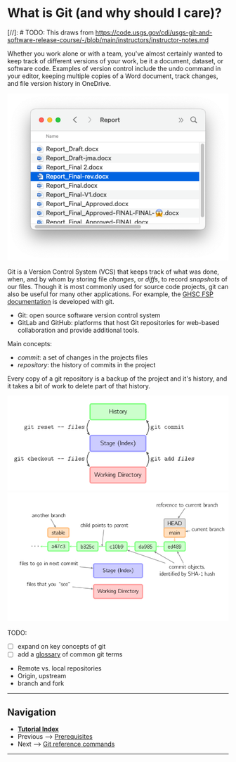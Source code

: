 # What is Git (and why should I care)?

[//]: # TODO: This draws from https://code.usgs.gov/cdi/usgs-git-and-software-release-course/-/blob/main/instructors/instructor-notes.md

<!---
Material drawn from:
- https://code.usgs.gov/cdi/usgs-git-and-software-release-course/-/blob/main/instructors/instructor-notes.md
- https://code.usgs.gov/cdi/usgs-git-and-software-release-course/-/blob/main/learners/setup.md
---->

Whether you work alone or with a team, you've almost certainly wanted to keep track of different
versions of your work, be it a document, dataset, or software code. Examples of version control
include the undo command in your editor, keeping multiple copies of a Word document, track changes,
and file version history in OneDrive.

![Report hell 😵‍💫](../img/reports.png)

Git is a Version Control System (VCS) that keeps track of what was done, when, and by whom by
storing file *changes*, or *diffs*, to record *snapshots* of our files. Though it is most commonly
used for source code projects, git can also be useful for many other applications. For example, the
[GHSC FSP documentation](https://ghsc.code-pages.chs.usgs.gov/fsp/guidelines/index.html) is
developed with git.

- Git: open source software version control system
- GitLab and GitHub: platforms that host Git repositories for web-based collaboration and provide
  additional tools.

Main concepts:

- *commit*: a set of changes in the projects files
- *repository*: the history of commits in the project

Every copy of a git repository is a backup of the project and it's history, and it takes a bit of
work to delete part of that history.

<img src="../img/visual_git-basic-usage.png" alt="Basic Git Usage" style="background-color:white;" longdesc="https://marklodato.github.io/visual-git-guide/basic-usage.svg.png" />

<img src="../img/visual_git-conventions.png" alt="Git Conventions" style="background-color:white;" longdesc="https://marklodato.github.io/visual-git-guide/conventions.svg.png" />


TODO:

- [ ] expand on key concepts of git
- [ ] add a [glossary](./glossary.md) of common git terms

- Remote vs. local repositories
- Origin, upstream
- branch and fork

------

## Navigation

- [**Tutorial Index**](../README.md#tutorial-outline)
- Previous --> [Prerequisites](../README#pre-tutorial-instructions)
- Next --> [Git reference commands](./pages/git-help-and-config.md)

------

